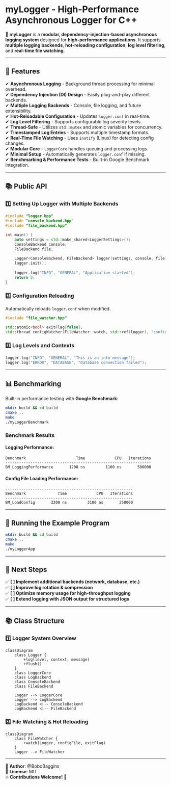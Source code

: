 # myLogger - High-Performance Asynchronous Logger for C++

🚀 **myLogger** is a **modular, dependency-injection-based asynchronous logging system** designed for **high-performance applications**. It supports **multiple logging backends**, **hot-reloading configuration**, **log level filtering**, and **real-time file watching**.

---

## 📌 Features

✔ **Asynchronous Logging** - Background thread processing for minimal overhead.  
✔ **Dependency Injection (DI) Design** - Easily plug-and-play different backends.  
✔ **Multiple Logging Backends** - Console, file logging, and future extensibility.  
✔ **Hot-Reloadable Configuration** - Updates `logger.conf` in real-time.  
✔ **Log Level Filtering** - Supports configurable log severity levels.  
✔ **Thread-Safe** - Utilizes `std::mutex` and atomic variables for concurrency.  
✔ **Timestamped Log Entries** - Supports multiple timestamp formats.  
✔ **Real-Time File Watching** - Uses `inotify` (Linux) for detecting config changes.  
✔ **Modular Core** - `LoggerCore` handles queuing and processing logs.  
✔ **Minimal Setup** - Automatically generates `logger.conf` if missing.  
✔ **Benchmarking & Performance Tests** - Built-in Google Benchmark integration.

---

## 📚 Public API

### **1️⃣ Setting Up Logger with Multiple Backends**
```cpp
#include "logger.hpp"
#include "console_backend.hpp"
#include "file_backend.hpp"

int main() {
    auto settings = std::make_shared<LoggerSettings>();
    ConsoleBackend console;
    FileBackend file;
    
    Logger<ConsoleBackend, FileBackend> logger(settings, console, file);
    logger.init();
    
    logger.log("INFO", "GENERAL", "Application started");
    return 0;
}
```

### **2️⃣ Configuration Reloading**
Automatically reloads `logger.conf` when modified.
```cpp
#include "file_watcher.hpp"

std::atomic<bool> exitFlag{false};
std::thread configWatcher(FileWatcher::watch, std::ref(logger), "config/logger.conf", std::ref(exitFlag));
```

### **3️⃣ Log Levels and Contexts**
```cpp
logger.log("INFO", "GENERAL", "This is an info message");
logger.log("ERROR", "DATABASE", "Database connection failed");
```

---

## 📊 Benchmarking
Built-in performance testing with **Google Benchmark**:
```sh
mkdir build && cd build
cmake ..
make
./myLoggerBenchmark
```

### **Benchmark Results**
#### Logging Performance:
```
Benchmark                      Time             CPU   Iterations
----------------------------------------------------------------
BM_LoggingPerformance       1200 ns         1100 ns       500000
```

#### Config File Loading Performance:
```
--------------------------------------------------------
Benchmark              Time             CPU   Iterations
--------------------------------------------------------
BM_LoadConfig       3200 ns         3100 ns       250000
```

---

## 🚀 Running the Example Program
```sh
mkdir build && cd build
cmake ..
make
./myLoggerApp
```

---

## 📌 Next Steps
✅ **[ ] Implement additional backends (network, database, etc.)**  
✅ **[ ] Improve log rotation & compression**  
✅ **[ ] Optimize memory usage for high-throughput logging**  
✅ **[ ] Extend logging with JSON output for structured logs**

---

## 📚 Class Structure

### **1️⃣ Logger System Overview**
```mermaid
classDiagram
    class Logger {
        +log(level, context, message)
        +flush()
    }
    class LoggerCore
    class LogBackend
    class ConsoleBackend
    class FileBackend

    Logger --> LoggerCore
    Logger --> LogBackend
    LogBackend <|-- ConsoleBackend
    LogBackend <|-- FileBackend
```

### **2️⃣ File Watching & Hot Reloading**
```mermaid
classDiagram
    class FileWatcher {
        +watch(Logger, configFile, exitFlag)
    }
    Logger --> FileWatcher
```

---

👤 **Author**: @BoboBaggins  
📜 **License**: MIT  
🔥 **Contributions Welcome!** 🚀

